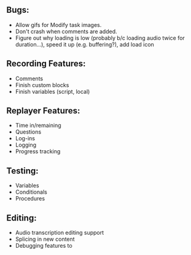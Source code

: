## Bugs:

* Allow gifs for Modify task images.
* Don't crash when comments are added.
* Figure out why loading is low (probably b/c loading audio twice for duration...), speed it up (e.g. buffering?), add load icon

## Recording Features:

* Comments
* Finish custom blocks
* Finish variables (script, local)

## Replayer Features:

* Time in/remaining
* Questions
* Log-ins
* Logging
* Progress tracking

## Testing:

* Variables
* Conditionals
* Procedures

## Editing:

* Audio transcription editing support
* Splicing in new content
* Debugging features to 

